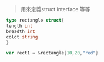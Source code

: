 
> 用來定義struct interface 等等
```go
type rectangle struct{ 
length int 
breadth int 
colot string 
} 

var rect1 = &rectangle{10,20,"red"} 
```
